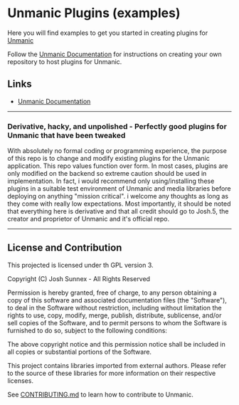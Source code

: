 # Unmanic Plugins (examples)

Here you will find examples to get you started in creating plugins for [Unmanic](https://github.com/Josh5/unmanic)

Follow the [Unmanic Documentation](http://localhost:3000/docs/plugins/plugin_repos/creating_your_own_repo) 
for instructions on creating your own repository to host plugins for Unmanic.


## Links

 - [Unmanic Documentation](https://docs.unmanic.app/docs/)

---
### Derivative, hacky, and unpolished - Perfectly good plugins for Unmanic that have been tweaked

With absolutely no formal coding or programming experience, the purpose of this repo is to change 
and modify existing plugins for the Unmanic application. This repo values function over form. In 
most cases, plugins are only modified on the backend so extreme caution should be used in 
implementation. In fact, i would recommend only using/installing these plugins in a suitable test 
environment of Unmanic and media libraries before deploying on anything "mission critical". i 
welcome any thoughts as long as they come with really low expectations. Most importantly, it 
should be noted that everything here is derivative and that all credit should go to Josh.5, 
the creator and proprietor of Unmanic and it's official repo.


---
## License and Contribution

This projected is licensed under th GPL version 3. 

Copyright (C) Josh Sunnex - All Rights Reserved

Permission is hereby granted, free of charge, to any person obtaining a copy
of this software and associated documentation files (the "Software"), to deal
in the Software without restriction, including without limitation the rights
to use, copy, modify, merge, publish, distribute, sublicense, and/or sell
copies of the Software, and to permit persons to whom the Software is
furnished to do so, subject to the following conditions:
 
The above copyright notice and this permission notice shall be included in all
copies or substantial portions of the Software.

This project contains libraries imported from external authors.
Please refer to the source of these libraries for more information on their respective licenses.

See [CONTRIBUTING.md](docs/CONTRIBUTING.md) to learn how to contribute to Unmanic.
